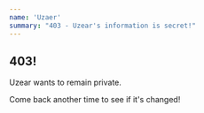 ```yaml
---
name: 'Uzaer'
summary: "403 - Uzear's information is secret!"
---
```


## 403!

Uzear wants to remain private.

Come back another time to see if it's changed!
